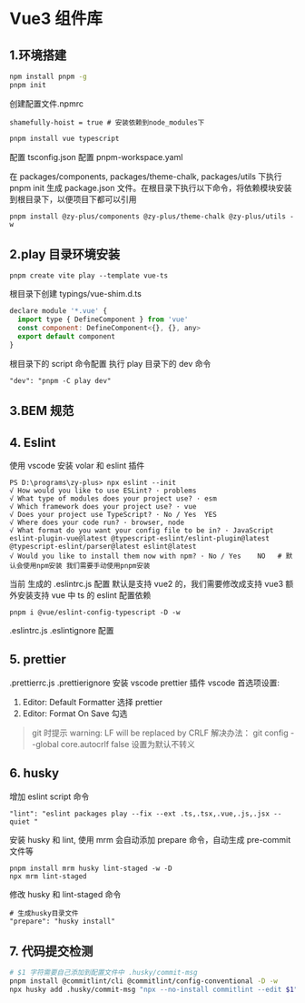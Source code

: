 # Vue3 组件库

## 1.环境搭建

```sh
npm install pnpm -g
pnpm init


```

创建配置文件.npmrc

```
shamefully-hoist = true # 安装依赖到node_modules下

```

```sh
pnpm install vue typescript
```

配置 tsconfig.json
配置 pnpm-workspace.yaml

在 packages/components, packages/theme-chalk, packages/utils 下执行 pnpm init 生成 package.json 文件。在根目录下执行以下命令，将依赖模块安装到根目录下，以便项目下都可以引用

```
pnpm install @zy-plus/components @zy-plus/theme-chalk @zy-plus/utils -w
```

## 2.play 目录环境安装

```
pnpm create vite play --template vue-ts
```

根目录下创建 typings/vue-shim.d.ts

```js
declare module '*.vue' {
  import type { DefineComponent } from 'vue'
  const component: DefineComponent<{}, {}, any>
  export default component
}
```

根目录下的 script 命令配置 执行 play 目录下的 dev 命令

```
"dev": "pnpm -C play dev"
```

## 3.BEM 规范

## 4. Eslint

使用 vscode 安装 volar 和 eslint 插件

```
PS D:\programs\zy-plus> npx eslint --init
√ How would you like to use ESLint? · problems
√ What type of modules does your project use? · esm
√ Which framework does your project use? · vue
√ Does your project use TypeScript? · No / Yes  YES
√ Where does your code run? · browser, node
√ What format do you want your config file to be in? · JavaScript
eslint-plugin-vue@latest @typescript-eslint/eslint-plugin@latest @typescript-eslint/parser@latest eslint@latest
√ Would you like to install them now with npm? · No / Yes    NO   # 默认会使用npm安装 我们需要手动使用pnpm安装
```

当前 生成的 .eslintrc.js 配置 默认是支持 vue2 的，我们需要修改成支持 vue3
额外安装支持 vue 中 ts 的 eslint 配置依赖

```
pnpm i @vue/eslint-config-typescript -D -w
```

.eslintrc.js .eslintignore 配置

## 5. prettier

.prettierrc.js .prettierignore 安装 vscode prettier 插件
vscode 首选项设置:

1. Editor: Default Formatter 选择 prettier
2. Editor: Format On Save 勾选

> git 时提示 warning: LF will be replaced by CRLF
> 解决办法： git config --global core.autocrlf false 设置为默认不转义

## 6. husky

增加 eslint script 命令

```
"lint": "eslint packages play --fix --ext .ts,.tsx,.vue,.js,.jsx --quiet "
```

安装 husky 和 lint, 使用 mrm 会自动添加 prepare 命令，自动生成 pre-commit 文件等

```
pnpm install mrm husky lint-staged -w -D
npx mrm lint-staged
```

修改 husky 和 lint-staged 命令

```
# 生成husky目录文件
"prepare": "husky install"
```

## 7. 代码提交检测

```sh
# $1 字符需要自己添加到配置文件中 .husky/commit-msg
pnpm install @commitlint/cli @commitlint/config-conventional -D -w
npx husky add .husky/commit-msg "npx --no-install commitlint --edit $1"
```
